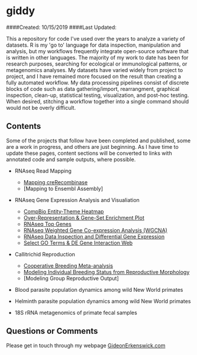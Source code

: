 # giddy
####Created: 10/15/2019  ####Last Updated:

This a repository for code I've used over the years to analyze a variety of datasets. R is my 'go to' language for data inspection, manipulation and analysis, but my workflows frequently integrate open-source software that is written in other languages. The majority of my work to date has been for research purposes, searching for ecological or immunological patterns, or metagenomics analyses. My datasets have varied widely from project to project, and I have remained more focused on the result than creating a fully automated workflow. My data processing pipelines consist of discrete blocks of code such as data gathering/import, rearrangment, graphical inspection, clean-up, statistical testing, visualization, and post-hoc testing. When desired, stitching a workflow together into a single command should would not be overly difficult.

## Contents

Some of the projects that follow have been completed and published, some are a work in progress, and others are just beginning. As I have time to update these pages, content sections will be converted to links with annotated code and sample outputs, where possible.

* RNAseq Read Mapping
	* [Mapping creRecombinase](https://github.com/giderk/giddy/blob/master/content/mapping_creRecombinase.md)
	* [Mapping to Ensembl Assembly]

* RNAseq Gene Expression Analysis and Visualiation
  * [CompBio Entity-Theme Heatmap](https://github.com/giderk/giddy/blob/master/content/CompBio_Entity-Theme_Heatmap.md)
  * [Over-Representation & Gene-Set Enrichment Plot](https://github.com/giderk/giddy/blob/master/content/CompositePlot_ORA%26GSEA_ggplot.md)
  * [RNAseq Top Genes](https://github.com/giderk/giddy/blob/master/content/RNAseq_TopGenes.md)
  * [RNAseq Weighted Gene Co-expression Analysis (WGCNA)](https://github.com/giderk/giddy/blob/master/content/RNAseq_WGCNA.md)
  * [RNAseq Data Inspection and Differential Gene Expression](https://github.com/giderk/giddy/blob/master/content/RNAseq_Differential_Expression.md)
  * [Select GO Terms & DE Gene Interaction Web](https://github.com/giderk/giddy/blob/master/content/GOterm.DEgene_interactions.md)

* Callitrichid Reproduction
	* [Cooperative Breeding Meta-analysis](https://github.com/giderk/giddy/blob/master/content/tamarin_cooperativebreeding_metaA.md)
	* [Modeling Individual Breeding Status from Reproductive Morphology](https://github.com/giderk/giddy/blob/master/content/DFA_breeding_assignments.md)
	* [Modeling Group Reproductive Output]

* Blood parasite population dynamics among wild New World primates

* Helminth parasite population dynamics among wild New World primates

* 18S rRNA metagenomics of primate fecal samples



## Questions or Comments
Please get in touch through my webpage [GideonErkenswick.com](https://gideonerkenswick.com/contact/)

